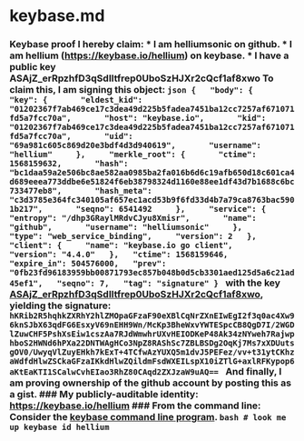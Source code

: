 # keybase.md
### Keybase proof  I hereby claim:    * I am helliumsonic on github.   * I am hellium (https://keybase.io/hellium) on keybase.   * I have a public key ASAjZ_erRpzhfD3qSdIltfrep0UboSzHJXr2cQcf1af8xwo  To claim this, I am signing this object:  ```json {   "body": {     "key": {       "eldest_kid": "01202367f7ab469ce17c3dea49d225b5fadea7451ba12cc7257af671071fd5a7fcc70a",       "host": "keybase.io",       "kid": "01202367f7ab469ce17c3dea49d225b5fadea7451ba12cc7257af671071fd5a7fcc70a",       "uid": "69a981c605c869d20e3bdf4d3d940619",       "username": "hellium"     },     "merkle_root": {       "ctime": 1568159632,       "hash": "bc1daa59a2e506bc8ae582aa0985ba2fa016b6d6c19afb650d18c601ca4d689eeea773ddbe6e51824f6eb38798324d1160e88ee1df43d7b1688c6bc733477eb8",       "hash_meta": "c3d3785e364fc340105af657ec1acd53b9f6fd33d4b7a79ca8763bac5901b217",       "seqno": 6541492     },     "service": {       "entropy": "/dhp3GRaylMRdvCJyu8Xmisr",       "name": "github",       "username": "helliumsonic"     },     "type": "web_service_binding",     "version": 2   },   "client": {     "name": "keybase.io go client",     "version": "4.4.0"   },   "ctime": 1568159646,   "expire_in": 504576000,   "prev": "0fb23fd96183959bb00871793ec857b048b0d5cb3301aed125d5a6c21ad45ef1",   "seqno": 7,   "tag": "signature" } ```  with the key [ASAjZ_erRpzhfD3qSdIltfrep0UboSzHJXr2cQcf1af8xwo](https://keybase.io/hellium), yielding the signature:  ``` hKRib2R5hqhkZXRhY2hlZMOpaGFzaF90eXBlCqNrZXnEIwEgI2f3q0ac4Xw96knSJbX63qdFG6EsxyV69nEHH9Wn/McKp3BheWxvYWTESpcCB8QgD7I/2WGDlZuwCHF5PshXsEiw1cszAa7RJdWmwhrUXvHEIODKeP48Ak34zNYweh7RajwphboS2HWNd6hPXa22DNTWAgHCo3NpZ8RAShSc7ZBLBSDg2OqKj7Ms7xXDUutsgOV0/UwyqVlZuyEHkh7kExT+4TCfwAzYUXQ5m1dvJ5PEFez/vv+t31ytCKhzaWdfdHlwZSCkaGFzaIKkdHlwZQildmFsdWXEILspX10iZTlG+axlRFKypop6aKtEaKTI1SCalwCvhEIao3RhZ80CAqd2ZXJzaW9uAQ==  ```  And finally, I am proving ownership of the github account by posting this as a gist.  ### My publicly-auditable identity:  https://keybase.io/hellium  ### From the command line:  Consider the [keybase command line program](https://keybase.io/download).  ```bash # look me up keybase id hellium ```
